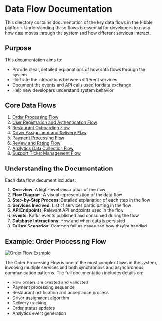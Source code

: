 # Data Flow Documentation

This directory contains documentation of the key data flows in the Nibble platform. Understanding these flows is essential for developers to grasp how data moves through the system and how different services interact.

## Purpose

This documentation aims to:
- Provide clear, detailed explanations of how data flows through the system
- Illustrate the interactions between different services
- Document the events and API calls used for data exchange
- Help new developers understand system behavior

## Core Data Flows

1. [Order Processing Flow](./order-processing-flow.md)
2. [User Registration and Authentication Flow](./authentication-flow.md)
3. [Restaurant Onboarding Flow](./restaurant-onboarding-flow.md)
4. [Driver Assignment and Delivery Flow](./delivery-flow.md)
5. [Payment Processing Flow](./payment-flow.md)
6. [Review and Rating Flow](./review-flow.md)
7. [Analytics Data Collection Flow](./analytics-flow.md)
8. [Support Ticket Management Flow](./support-ticket-flow.md)

## Understanding the Documentation

Each data flow document includes:

1. **Overview**: A high-level description of the flow
2. **Flow Diagram**: A visual representation of the data flow
3. **Step-by-Step Process**: Detailed explanation of each step in the flow
4. **Services Involved**: List of services participating in the flow
5. **API Endpoints**: Relevant API endpoints used in the flow
6. **Events**: Kafka events published and consumed during the flow
7. **Database Interactions**: How and when data is persisted
8. **Failure Scenarios**: Common failure cases and how they're handled

## Example: Order Processing Flow

![Order Flow Example](./diagrams/order-flow-simplified.png)

The Order Processing Flow is one of the most complex flows in the system, involving multiple services and both synchronous and asynchronous communication patterns. The full documentation includes details on:

- How orders are created and validated
- Payment processing sequence
- Restaurant notification and acceptance process
- Driver assignment algorithm
- Delivery tracking
- Order status updates
- Analytics event generation
